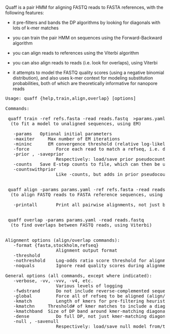 Quaff is a pair HMM for aligning FASTQ reads to FASTA references,
with the following features:

- it pre-filters and bands the DP algorithms by looking for diagonals
  with lots of k-mer matches

- you can train the pair HMM on sequences using the Forward-Backward
  algorithm

- you can align reads to references using the Viterbi algorithm

- you can also align reads to reads (i.e. look for overlaps), using
  Viterbi

- it attempts to model the FASTQ quality scores (using a negative
  binomial distribution), and also uses k-mer context for modeling
  substitution probabilities, both of which are theoretically
  informative for nanopore reads


<pre>
Usage: quaff {help,train,align,overlap} [options]

Commands:

 quaff train -ref refs.fasta -read reads.fastq  >params.yaml
  (to fit a model to unaligned sequences, using EM)

   -params <file>  Optional initial parameters
   -maxiter <n>    Max number of EM iterations
   -mininc <n>     EM convergence threshold (relative log-likelihood increase)
   -force          Force each read to match a refseq, i.e. disallow null model
   -prior <file>, -saveprior <file>
                   Respectively: load/save prior pseudocounts from/to file
   -counts <file>  Save E-step counts to file, which can then be used as a prior
   -countswithprior <file>
                   Like -counts, but adds in prior pseudocounts as well


 quaff align -params params.yaml -ref refs.fasta -read reads.fastq
  (to align FASTQ reads to FASTA reference sequences, using Viterbi)

   -printall       Print all pairwise alignments, not just best for each read


 quaff overlap -params params.yaml -read reads.fastq
  (to find overlaps between FASTQ reads, using Viterbi)


Alignment options (align/overlap commands):
   -format {fasta,stockholm,refseq}
                   Alignment output format
   -threshold <n>
   -nothreshold    Log-odds ratio score threshold for alignment reporting
   -noquals        Ignore read quality scores during alignment

General options (all commands, except where indicated):
   -verbose, -vv, -vvv, -v4, etc.
                   Various levels of logging
   -fwdstrand      Do not include reverse-complemented sequences
   -global         Force all of refseq to be aligned (align/train only)
   -kmatch         Length of kmers for pre-filtering heuristic (default 6)
   -kmatchn <n>    Threshold# of kmer matches to include a diagonal (default 14)
   -kmatchband <n> Size of DP band around kmer-matching diagonals (default 64)
   -dense          Do full DP, not just kmer-matching diagonals (memory hog!)
   -null <file>, -savenull <file>
                   Respectively: load/save null model from/to file
</pre>
